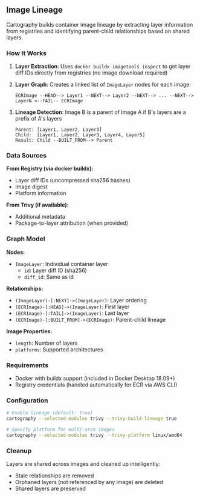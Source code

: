 ## Image Lineage

Cartography builds container image lineage by extracting layer information from registries and identifying parent-child relationships based on shared layers.

### How It Works

1. **Layer Extraction**: Uses `docker buildx imagetools inspect` to get layer diff IDs directly from registries (no image download required)

2. **Layer Graph**: Creates a linked list of `ImageLayer` nodes for each image:
   ```
   ECRImage --HEAD--> Layer1 --NEXT--> Layer2 --NEXT--> ... --NEXT--> LayerN <--TAIL-- ECRImage
   ```

3. **Lineage Detection**: Image B is a parent of Image A if B's layers are a prefix of A's layers
   ```
   Parent: [Layer1, Layer2, Layer3]
   Child:  [Layer1, Layer2, Layer3, Layer4, Layer5]
   Result: Child --BUILT_FROM--> Parent
   ```

### Data Sources

**From Registry (via docker buildx):**
- Layer diff IDs (uncompressed sha256 hashes)
- Image digest
- Platform information

**From Trivy (if available):**
- Additional metadata
- Package-to-layer attribution (when provided)

### Graph Model

**Nodes:**
- `ImageLayer`: Individual container layer
  - `id`: Layer diff ID (sha256)
  - `diff_id`: Same as id

**Relationships:**
- `(ImageLayer)-[:NEXT]->(ImageLayer)`: Layer ordering
- `(ECRImage)-[:HEAD]->(ImageLayer)`: First layer
- `(ECRImage)-[:TAIL]->(ImageLayer)`: Last layer
- `(ECRImage)-[:BUILT_FROM]->(ECRImage)`: Parent-child lineage

**Image Properties:**
- `length`: Number of layers
- `platforms`: Supported architectures

### Requirements

- Docker with buildx support (included in Docker Desktop 18.09+)
- Registry credentials (handled automatically for ECR via AWS CLI)

### Configuration

```bash
# Enable lineage (default: true)
cartography --selected-modules trivy --trivy-build-lineage true

# Specify platform for multi-arch images
cartography --selected-modules trivy --trivy-platform linux/amd64
```

### Cleanup

Layers are shared across images and cleaned up intelligently:
- Stale relationships are removed
- Orphaned layers (not referenced by any image) are deleted
- Shared layers are preserved
